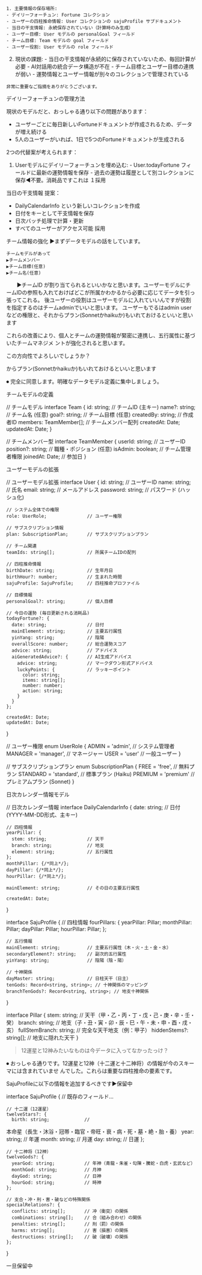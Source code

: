 

    1. 主要情報の保存場所:
    - デイリーフォーチュン: Fortune コレクション
    - ユーザーの四柱推命情報: User コレクションの sajuProfile サブドキュメント
    - 当日の干支情報: 永続保存されていない（計算時のみ生成）
    - ユーザー目標: User モデルの personalGoal フィールド
    - チーム目標: Team モデルの goal フィールド
    - ユーザー役割: User モデルの role フィールド
  2. 現状の課題:
    - 当日の干支情報が永続的に保存されていないため、毎回計算が必要
    - AI対話用の統合データ構造が不在
    - チーム目標とユーザー目標の連携が弱い
    - 運勢情報とユーザー情報が別々のコレクションで管理されている



    非常に重要なご指摘をありがとうございます。

  デイリーフォーチュンの管理方法

  現状のモデルだと、おっしゃる通り以下の問題があります：
  - ユーザーごとに毎日新しいFortuneドキュメントが作成されるため、データが増え続ける
  - 5人のユーザーがいれば、1日で5つのFortuneドキュメントが生成される

  2つの代替案が考えられます：

  1. Userモデルにデイリーフォーチュンを埋め込む:
    - User.todayFortune フィールドに最新の運勢情報を保存
    - 過去の運勢は履歴として別コレクションに保存◀︎不要。消耗品ですこれは
１採用

  当日の干支情報
  提案：
  - DailyCalendarInfo という新しいコレクションを作成
  - 日付をキーとして干支情報を保存
  - 日次バッチ処理で計算・更新
  - すべてのユーザーがアクセス可能
採用


  チーム情報の強化
    ▶︎まずデータモデルの話をしています。

    チームモデルがあって
    ▶︎チームメンバー
    ▶︎チーム目標(任意)
    ▶︎チーム名(任意)
　　▶︎チームID
が割り当てられるといいかなと思います。ユーザーモデルにチームIDの参照も入れておけばどこが所属かわかるから必要に応じてデータを引っ張ってこれる。
後ユーザーの役割はユーザーモデルに入れていいんですが役割を指定するのはチームadminでいいと思います。
ユーザーもでるはadmin userなどの権限と、それからプラン(Sonnetかhaikuか)もいれておけるといいと思います




  これらの改善により、個人とチームの運勢情報が緊密に連携し、五行属性に基づいたチームマネジメ
  ントが強化されると思います。

  この方向性でよろしいでしょうか？





  からプラン(Sonnetかhaikuか)もいれておけるといいと思います

⏺ 完全に同意します。明確なデータモデル定義に集中しましょう。

  チームモデルの定義





  // チームモデル
  interface Team {
    id: string;                   // チームID (主キー)
    name?: string;                // チーム名 (任意)
    goal?: string;                // チーム目標 (任意)
    createdBy: string;            // 作成者ID
    members: TeamMember[];        // チームメンバー配列
    createdAt: Date;
    updatedAt: Date;
  }

  // チームメンバー型
  interface TeamMember {
    userId: string;               // ユーザーID
    position?: string;            // 職種・ポジション (任意)
    isAdmin: boolean;             // チーム管理者権限
    joinedAt: Date;               // 参加日
  }


  ユーザーモデルの拡張

  // ユーザーモデル拡張
  interface User {
    id: string;                   // ユーザーID
    name: string;                 // 氏名
    email: string;                // メールアドレス
    password: string;             // パスワード (ハッシュ化)

    // システム全体での権限
    role: UserRole;               // ユーザー権限

    // サブスクリプション情報
    plan: SubscriptionPlan;       // サブスクリプションプラン

    // チーム関連
    teamIds: string[];            // 所属チームIDの配列

    // 四柱推命情報
    birthDate: string;            // 生年月日
    birthHour?: number;           // 生まれた時間
    sajuProfile: SajuProfile;     // 四柱推命プロファイル

    // 目標情報
    personalGoal?: string;        // 個人目標

    // 今日の運勢 (毎日更新される消耗品)
    todayFortune?: {
      date: string;               // 日付
      mainElement: string;        // 主要五行属性
      yinYang: string;            // 陰陽
      overallScore: number;       // 総合運勢スコア
      advice: string;             // アドバイス
      aiGeneratedAdvice?: {       // AI生成アドバイス
        advice: string;           // マークダウン形式アドバイス
        luckyPoints: {            // ラッキーポイント
          color: string;
          items: string[];
          number: number;
          action: string;
        }
      }
    };

    createdAt: Date;
    updatedAt: Date;
  }

  // ユーザー権限
  enum UserRole {
    ADMIN = 'admin',              // システム管理者
    MANAGER = 'manager',          // マネージャー
    USER = 'user'                 // 一般ユーザー
  }

  // サブスクリプションプラン
  enum SubscriptionPlan {
    FREE = 'free',                // 無料プラン
    STANDARD = 'standard',        // 標準プラン (Haiku)
    PREMIUM = 'premium'           // プレミアムプラン (Sonnet)
  }

  日次カレンダー情報モデル

  // 日次カレンダー情報
  interface DailyCalendarInfo {
    date: string;                 // 日付 (YYYY-MM-DD形式、主キー)

    // 四柱情報
    yearPillar: {
      stem: string;               // 天干
      branch: string;             // 地支
      element: string;            // 五行属性
    };
    monthPillar: {/*同上*/};
    dayPillar: {/*同上*/};
    hourPillar: {/*同上*/};

    mainElement: string;          // その日の主要五行属性

    createdAt: Date;
  }

  interface SajuProfile {
    // 四柱情報
    fourPillars: {
      yearPillar: Pillar;
      monthPillar: Pillar;
      dayPillar: Pillar;
      hourPillar: Pillar;
    };

    // 五行情報
    mainElement: string;          // 主要五行属性（木・火・土・金・水）
    secondaryElement?: string;    // 副次的五行属性
    yinYang: string;              // 陰陽（陰・陽）

    // 十神関係
    dayMaster: string;            // 日柱天干（日主）
    tenGods: Record<string, string>; // 十神関係のマッピング
    branchTenGods?: Record<string, string>; // 地支十神関係
  }

  interface Pillar {
    stem: string;                 // 天干（甲・乙・丙・丁・戊・己・庚・辛・壬・癸）
    branch: string;               // 地支（子・丑・寅・卯・辰・巳・午・未・申・酉・戌・亥）
    fullStemBranch: string;       // 完全な天干地支（例：甲子）
    hiddenStems?: string[];       // 地支に隠れた天干
  }


> 12運星と12神みたいなものは今データに入ってなかったっけ？

⏺ おっしゃる通りです。12運星と12神（十二運と十二神将）の情報が今のスキーマには含まれていませ
  んでした。これらは重要な四柱推命の要素です。

  SajuProfileに以下の情報を追加するべきです▶︎保留中

  interface SajuProfile {
    // 既存のフィールド...

    // 十二運（12運星）
    twelveStars?: {
      birth: string;             // 
  本命星（長生・沐浴・冠帯・臨官・帝旺・衰・病・死・墓・絶・胎・養）
      year: string;              // 年運
      month: string;             // 月運
      day: string;               // 日運
    };

    // 十二神将（12神）
    twelveGods?: {
      yearGod: string;           // 年神（青龍・朱雀・勾陳・騰蛇・白虎・玄武など）
      monthGod: string;          // 月神
      dayGod: string;            // 日神
      hourGod: string;           // 時神
    };

    // 支合・冲・刑・害・破などの特殊関係
    specialRelations?: {
      conflicts: string[];       // 冲（衝突）の関係
      combinations: string[];    // 合（組み合わせ）の関係
      penalties: string[];       // 刑（罰）の関係
      harms: string[];           // 害（損害）の関係
      destructions: string[];    // 破（破壊）の関係
    };
  }

一旦保留中


